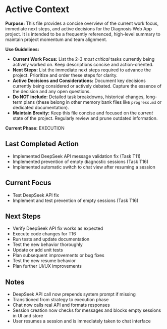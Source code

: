 # Active Context

**Purpose:** This file provides a concise overview of the current work focus, immediate next steps, and active decisions for the Diagnosis Web App project. It is intended to be a frequently referenced, high-level summary to maintain project momentum and team alignment.

**Use Guidelines:**
- **Current Work Focus:**  List the 2-3 *most critical* tasks currently being actively worked on. Keep descriptions concise and action-oriented.
- **Next Steps:**  List the immediate next steps required to advance the project. Prioritize and order these steps for clarity.
- **Active Decisions and Considerations:** Document key decisions currently being considered or actively debated. Capture the essence of the decision and any open questions.
- **Do NOT include:** Detailed task breakdowns, historical changes, long-term plans (these belong in other memory bank files like `progress.md` or dedicated documentation).
- **Maintain Brevity:** Keep this file concise and focused on the *current* state of the project. Regularly review and prune outdated information.

**Current Phase:** EXECUTION

## Last Completed Action
- Implemented DeepSeek API message validation fix (Task T11)
- Implemented prevention of empty diagnostic sessions (Task T16)
- Implemented automatic switch to chat view after resuming a session

## Current Focus
- Test DeepSeek API fix
- Implement and test prevention of empty sessions (Task T16)

## Next Steps
- Verify DeepSeek API fix works as expected
- Execute code changes for T16
- Run tests and update documentation
- Test the new behavior thoroughly
- Update or add unit tests
- Plan subsequent improvements or bug fixes
- Test the new resume behavior
- Plan further UI/UX improvements

## Notes
- DeepSeek API call now prepends system prompt if missing
- Transitioned from strategy to execution phase
- Chat now calls real API and formats responses
- Session creation now checks for messages and blocks empty sessions in UI and store
- User resumes a session and is immediately taken to chat interface